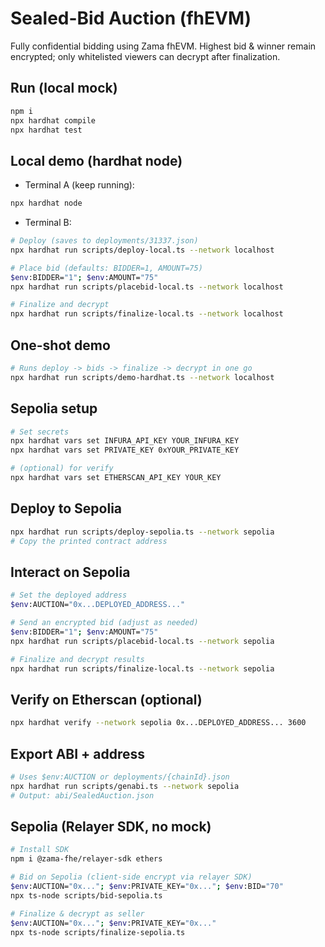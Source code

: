 # Sealed-Bid Auction (fhEVM)

Fully confidential bidding using Zama fhEVM. Highest bid & winner remain encrypted; only whitelisted viewers can decrypt after finalization.

## Run (local mock)
```bash
npm i
npx hardhat compile
npx hardhat test
```

## Local demo (hardhat node)
- Terminal A (keep running):
```bash
npx hardhat node
```

- Terminal B:
```bash
# Deploy (saves to deployments/31337.json)
npx hardhat run scripts/deploy-local.ts --network localhost

# Place bid (defaults: BIDDER=1, AMOUNT=75)
$env:BIDDER="1"; $env:AMOUNT="75"
npx hardhat run scripts/placebid-local.ts --network localhost

# Finalize and decrypt
npx hardhat run scripts/finalize-local.ts --network localhost
```

## One-shot demo
```bash
# Runs deploy -> bids -> finalize -> decrypt in one go
npx hardhat run scripts/demo-hardhat.ts --network localhost
```

## Sepolia setup
```bash
# Set secrets
npx hardhat vars set INFURA_API_KEY YOUR_INFURA_KEY
npx hardhat vars set PRIVATE_KEY 0xYOUR_PRIVATE_KEY

# (optional) for verify
npx hardhat vars set ETHERSCAN_API_KEY YOUR_KEY
```

## Deploy to Sepolia
```bash
npx hardhat run scripts/deploy-sepolia.ts --network sepolia
# Copy the printed contract address
```

## Interact on Sepolia
```bash
# Set the deployed address
$env:AUCTION="0x...DEPLOYED_ADDRESS..."

# Send an encrypted bid (adjust as needed)
$env:BIDDER="1"; $env:AMOUNT="75"
npx hardhat run scripts/placebid-local.ts --network sepolia

# Finalize and decrypt results
npx hardhat run scripts/finalize-local.ts --network sepolia
```

## Verify on Etherscan (optional)
```bash
npx hardhat verify --network sepolia 0x...DEPLOYED_ADDRESS... 3600
```

## Export ABI + address
```bash
# Uses $env:AUCTION or deployments/{chainId}.json
npx hardhat run scripts/genabi.ts --network sepolia
# Output: abi/SealedAuction.json
```

## Sepolia (Relayer SDK, no mock)
```bash
# Install SDK
npm i @zama-fhe/relayer-sdk ethers

# Bid on Sepolia (client-side encrypt via relayer SDK)
$env:AUCTION="0x..."; $env:PRIVATE_KEY="0x..."; $env:BID="70"
npx ts-node scripts/bid-sepolia.ts

# Finalize & decrypt as seller
$env:AUCTION="0x..."; $env:PRIVATE_KEY="0x..."
npx ts-node scripts/finalize-sepolia.ts
```